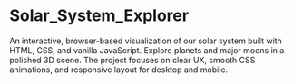 # Solar_System_Explorer
An interactive, browser-based visualization of our solar system built with HTML, CSS, and vanilla JavaScript. Explore planets and major moons in a polished 3D scene. The project focuses on clear UX, smooth CSS animations, and responsive layout for desktop and mobile.
